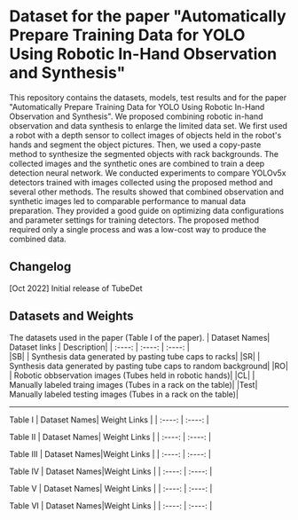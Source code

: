 # Dataset for the paper "Automatically Prepare Training Data for YOLO Using Robotic In-Hand Observation and Synthesis" 

This repository contains the datasets, models, test results and for the paper "Automatically Prepare Training Data for YOLO Using Robotic In-Hand Observation and Synthesis". We proposed combining robotic in-hand observation and data synthesis to enlarge the limited data set. We first used a robot with a depth sensor to collect images of objects held in the robot's hands and segment the object pictures. Then, we used a copy-paste method to synthesize the segmented objects with rack backgrounds. The collected images and the synthetic ones are combined to train a deep detection neural network. We conducted experiments to compare YOLOv5x detectors trained with images collected using the proposed method and several other methods. The results showed that combined observation and synthetic images led to comparable performance to manual data preparation. They provided a good guide on optimizing data configurations and parameter settings for training detectors. The proposed method required only a single process and was a low-cost way to produce the combined data.

## Changelog
[Oct 2022] Initial release of TubeDet
 
## Datasets and Weights
The datasets used in the paper (Table I of the paper).
| Dataset Names| Dataset links | Description|
| :----: | :----: | :----: |  
|SB| | Synthesis data generated by pasting tube caps to racks|
|SR| | Synthesis data generated by pasting tube caps to random background|
|RO| | Robotic obbservation images (Tubes held in robotic hands)|
|CL| | Manually labeled traing images (Tubes in a rack on the table)|
|Test| Manually labeled testing images (Tubes in a rack on the table)|


---

Table I
| Dataset Names| Weight Links |
| :----: | :----: |


Table II
| Dataset Names| Weight Links |
| :----: | :----: |

Table III
| Dataset Names|Weight Links |
| :----: | :----: |

Table IV
| Dataset Names|Weight Links |
| :----: | :----: |

Table V
| Dataset Names| Weight Links |
| :----: | :----: |

Table VI
| Dataset Names|Weight Links |
| :----: | :----: |
